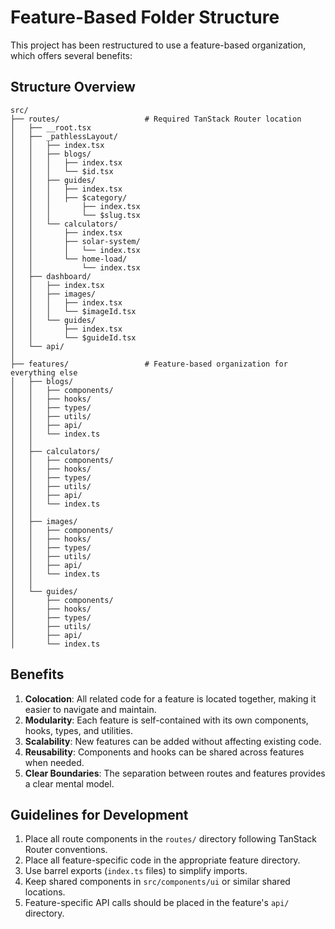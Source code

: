 # Feature-Based Folder Structure

This project has been restructured to use a feature-based organization, which offers several benefits:

## Structure Overview

```
src/
├── routes/                   # Required TanStack Router location
│   ├── __root.tsx
│   ├── _pathlessLayout/
│   │   ├── index.tsx
│   │   ├── blogs/
│   │   │   ├── index.tsx
│   │   │   └── $id.tsx
│   │   ├── guides/
│   │   │   ├── index.tsx
│   │   │   ├── $category/
│   │   │       ├── index.tsx
│   │   │       └── $slug.tsx
│   │   └── calculators/
│   │       ├── index.tsx
│   │       ├── solar-system/
│   │       │   └── index.tsx
│   │       └── home-load/
│   │           └── index.tsx
│   ├── dashboard/
│   │   ├── index.tsx
│   │   ├── images/
│   │   │   ├── index.tsx
│   │   │   └── $imageId.tsx
│   │   └── guides/
│   │       ├── index.tsx
│   │       └── $guideId.tsx
│   └── api/
│
├── features/                 # Feature-based organization for everything else
│   ├── blogs/
│   │   ├── components/
│   │   ├── hooks/
│   │   ├── types/
│   │   ├── utils/
│   │   ├── api/
│   │   └── index.ts
│   │
│   ├── calculators/
│   │   ├── components/
│   │   ├── hooks/
│   │   ├── types/
│   │   ├── utils/
│   │   ├── api/
│   │   └── index.ts
│   │
│   ├── images/
│   │   ├── components/
│   │   ├── hooks/
│   │   ├── types/
│   │   ├── utils/
│   │   ├── api/
│   │   └── index.ts
│   │
│   └── guides/
│       ├── components/
│       ├── hooks/
│       ├── types/
│       ├── utils/
│       ├── api/
│       └── index.ts
```

## Benefits

1. **Colocation**: All related code for a feature is located together, making it easier to navigate and maintain.
2. **Modularity**: Each feature is self-contained with its own components, hooks, types, and utilities.
3. **Scalability**: New features can be added without affecting existing code.
4. **Reusability**: Components and hooks can be shared across features when needed.
5. **Clear Boundaries**: The separation between routes and features provides a clear mental model.

## Guidelines for Development

1. Place all route components in the `routes/` directory following TanStack Router conventions.
2. Place all feature-specific code in the appropriate feature directory.
3. Use barrel exports (`index.ts` files) to simplify imports.
4. Keep shared components in `src/components/ui` or similar shared locations.
5. Feature-specific API calls should be placed in the feature's `api/` directory. 